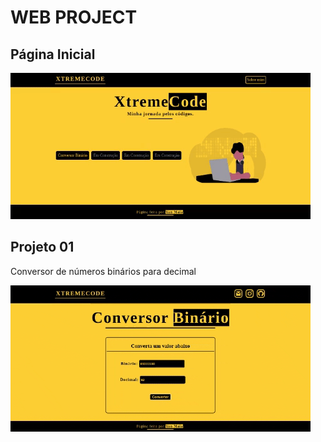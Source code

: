 <h1>WEB PROJECT</h1>
<h2>Página Inicial</h2>

![](.github/home_page.gif)

<h2>Projeto 01</h2>
<p>Conversor de números binários para decimal</p>

![](.github/projeto01.gif)
